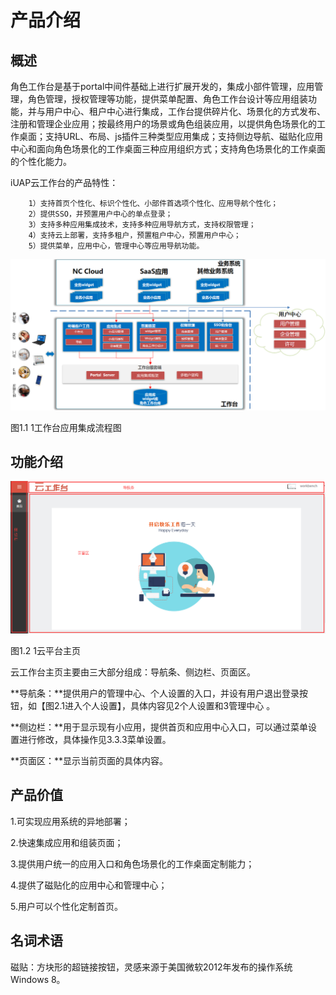 # 产品介绍

## 概述

角色工作台是基于portal中间件基础上进行扩展开发的，集成小部件管理，应用管理，角色管理，授权管理等功能，提供菜单配置、角色工作台设计等应用组装功能，并与用户中心、租户中心进行集成，工作台提供碎片化、场景化的方式发布、注册和管理企业应用；按最终用户的场景或角色组装应用，以提供角色场景化的工作桌面；支持URL、布局、js插件三种类型应用集成；支持侧边导航、磁贴化应用中心和面向角色场景化的工作桌面三种应用组织方式；支持角色场景化的工作桌面的个性化能力。

iUAP云工作台的产品特性：

        1）支持首页个性化、标识个性化、小部件首选项个性化、应用导航个性化；
        2）提供SSO，并预置用户中心的单点登录；
        3）支持多种应用集成技术，支持多种应用导航方式，支持权限管理；
        4）支持云上部署，支持多租户，预置租户中心，预置用户中心；
        5）提供菜单，应用中心，管理中心等应用导航功能。


![](/articles/workbench/1-/image/image2.png)

图1.1 1工作台应用集成流程图

## 功能介绍

![](/articles/workbench/1-/image/image3.png)

图1.2 1云平台主页

云工作台主页主要由三大部分组成：导航条、侧边栏、页面区。

**导航条：**提供用户的管理中心、个人设置的入口，并设有用户退出登录按钮，如【图2.1进入个人设置】，具体内容见2个人设置和3管理中心
。

**侧边栏：**用于显示现有小应用，提供首页和应用中心入口，可以通过菜单设置进行修改，具体操作见3.3.3菜单设置。

**页面区：**显示当前页面的具体内容。

## 产品价值

1.可实现应用系统的异地部署；

2.快速集成应用和组装页面；

3.提供用户统一的应用入口和角色场景化的工作桌面定制能力；

4.提供了磁贴化的应用中心和管理中心；

5.用户可以个性化定制首页。

## 名词术语

磁贴：方块形的超链接按钮，灵感来源于美国微软2012年发布的操作系统Windows 8。








